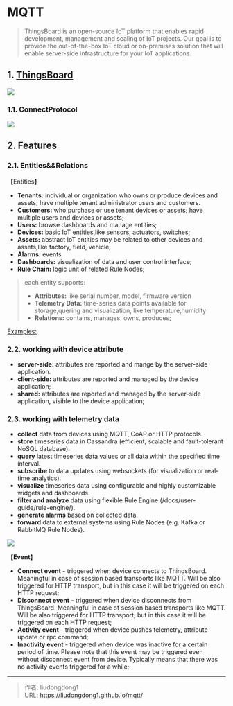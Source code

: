 # MQTT


> ThingsBoard is an open-source IoT platform that enables rapid development, management and scaling of IoT projects. Our goal is to provide the out-of-the-box IoT cloud or on-premises solution that will enable server-side infrastructure for your IoT applications.

## 1. [ThingsBoard](https://github.com/thingsboard/thingsboard-gateway)

![](https://gitee.com/github-25970295/blogImage/raw/master/img/20200829204245.png)

### 1.1. ConnectProtocol

![](https://gitee.com/github-25970295/blogImage/raw/master/img/20200829204707.png)

## 2. Features

### 2.1. Entities&&Relations

【Entities】

- **Tenants:** individual or organization who owns or produce devices and assets; have multiple tenant administrator users and customers.
- **Customers:** who purchase or use tenant devices or assets; have multiple users and devices or assets;
- **Users:** browse dashboards and manage entities;
- **Devices:** basic IoT entities,like sensors, actuators, switches;
- **Assets:** abstract IoT entities may be related to other devices and assets,like factory, field, vehicle;
- **Alarms:** events
- **Dashboards:** visualization of data and user control interface;
- **Rule Chain:** logic unit of related Rule Nodes; 

> each entity supports:
>
> - **Attributes:** like serial number, model, firmware version
> - **Telemetry Data:** time-series data points available for storage,quering and visualization, like temperature,humidity
> - **Relations:** contains, manages, owns, produces;

[Examples:](https://thingsboard.io/docs/user-guide/entities-and-relations/)

### 2.2.  working with device attribute

- **server-side:** attributes are reported and mange by the server-side application.
- **client-side:** attributes are reported and managed by the device application;
- **shared:**  attributes are reported and managed by the server-side application, visible to the device application;

### 2.3. working with telemetry data

- **collect** data from devices using MQTT, CoAP or HTTP protocols.
- **store** timeseries data in Cassandra (efficient, scalable and fault-tolerant NoSQL database).
- **query** latest timeseries data values or all data within the specified time interval.
- **subscribe** to data updates using websockets (for visualization or real-time analytics).
- **visualize** timeseries data using configurable and highly customizable widgets and dashboards.
- **filter and analyze** data using flexible Rule Engine (/docs/user-guide/rule-engine/).
- **generate alarms** based on collected data.
- **forward** data to external systems using Rule Nodes (e.g. Kafka or RabbitMQ Rule Nodes).

![](https://gitee.com/github-25970295/blogImage/raw/master/img/20200829212029.png)

【**Event**】

- **Connect event** - triggered when device connects to ThingsBoard. Meaningful in case of session based transports like MQTT. Will be also triggered for HTTP transport, but in this case it will be triggered on each HTTP request;
- **Disconnect event** - triggered when device disconnects from ThingsBoard. Meaningful in case of session based transports like MQTT. Will be also triggered for HTTP transport, but in this case it will be triggered on each HTTP request;
- **Activity event** - triggered when device pushes telemetry, attribute update or rpc command;
- **Inactivity event** - triggered when device was inactive for a certain period of time. Please note that this event may be triggered even without disconnect event from device. Typically means that there was no activity events triggered for a while;

---

> 作者: liudongdong1  
> URL: https://liudongdong1.github.io/mqtt/  

